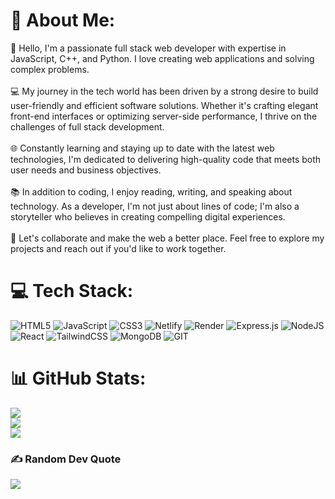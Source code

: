 # 💫 About Me:
👋 Hello, I'm a passionate full stack web developer with expertise in JavaScript, C++, and Python. I love creating web applications and solving complex problems.<br><br>💻 My journey in the tech world has been driven by a strong desire to build user-friendly and efficient software solutions. Whether it's crafting elegant front-end interfaces or optimizing server-side performance, I thrive on the challenges of full stack development.<br><br>🌐 Constantly learning and staying up to date with the latest web technologies, I'm dedicated to delivering high-quality code that meets both user needs and business objectives.<br><br>📚 In addition to coding, I enjoy reading, writing, and speaking about technology. As a developer, I'm not just about lines of code; I'm also a storyteller who believes in creating compelling digital experiences.<br><br>🤝 Let's collaborate and make the web a better place. Feel free to explore my projects and reach out if you'd like to work together.


# 💻 Tech Stack:
![HTML5](https://img.shields.io/badge/html5-%23E34F26.svg?style=for-the-badge&logo=html5&logoColor=white) ![JavaScript](https://img.shields.io/badge/javascript-%23323330.svg?style=for-the-badge&logo=javascript&logoColor=%23F7DF1E) ![CSS3](https://img.shields.io/badge/css3-%231572B6.svg?style=for-the-badge&logo=css3&logoColor=white) ![Netlify](https://img.shields.io/badge/netlify-%23000000.svg?style=for-the-badge&logo=netlify&logoColor=#00C7B7) ![Render](https://img.shields.io/badge/Render-%46E3B7.svg?style=for-the-badge&logo=render&logoColor=white) ![Express.js](https://img.shields.io/badge/express.js-%23404d59.svg?style=for-the-badge&logo=express&logoColor=%2361DAFB) ![NodeJS](https://img.shields.io/badge/node.js-6DA55F?style=for-the-badge&logo=node.js&logoColor=white) ![React](https://img.shields.io/badge/react-%2320232a.svg?style=for-the-badge&logo=react&logoColor=%2361DAFB) ![TailwindCSS](https://img.shields.io/badge/tailwindcss-%2338B2AC.svg?style=for-the-badge&logo=tailwind-css&logoColor=white) ![MongoDB](https://img.shields.io/badge/MongoDB-%234ea94b.svg?style=for-the-badge&logo=mongodb&logoColor=white) ![GIT](https://img.shields.io/badge/Git-fc6d26?style=for-the-badge&logo=git&logoColor=white)
# 📊 GitHub Stats:
![](https://github-readme-stats.vercel.app/api?username=deepteshchaudhari&theme=tokyonight&hide_border=false&include_all_commits=false&count_private=true)<br/>
![](https://github-readme-streak-stats.herokuapp.com/?user=deepteshchaudhari&theme=tokyonight&hide_border=false)<br/>
![](https://github-readme-stats.vercel.app/api/top-langs/?username=deepteshchaudhari&theme=tokyonight&hide_border=false&include_all_commits=false&count_private=true&layout=compact)

### ✍️ Random Dev Quote
![](https://quotes-github-readme.vercel.app/api?type=horizontal&theme=tokyonight)

<!-- Proudly created with GPRM ( https://gprm.itsvg.in ) -->
